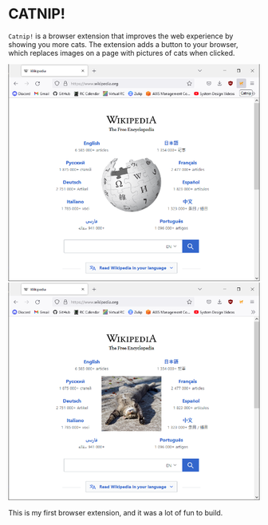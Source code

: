 # CATNIP!

`Catnip!` is a browser extension that improves the web experience by showing you more cats. The extension adds a button to your browser, which replaces images on a page with pictures of cats when clicked.

![Wikipedia Homepage](https://github.com/tal-z/catnip/blob/master/readme_pics/wikipedia.PNG?raw=true)
![Wikipedia Homepage on Catnip](https://github.com/tal-z/catnip/blob/master/readme_pics/wikipedia_on_catnip.PNG?raw=true)

This is my first browser extension, and it was a lot of fun to build.
